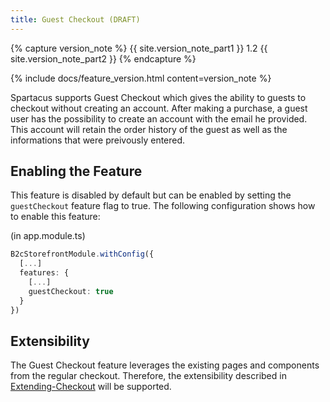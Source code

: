 ```yaml
---
title: Guest Checkout (DRAFT)
---
```


{% capture version_note %}
{{ site.version_note_part1 }} 1.2 {{ site.version_note_part2 }}
{% endcapture %}

{% include docs/feature_version.html content=version_note %}

Spartacus supports Guest Checkout which gives the ability to guests to checkout without creating an account. After making a purchase, a guest user has the possibility to create an account with the email he provided. This account will retain the order history of the guest as well as the informations that were preivously entered.

## Enabling the Feature

This feature is disabled by default but can be enabled by setting the `guestCheckout` feature flag to true. The following configuration shows how to enable this feature:

(in app.module.ts)
```ts
B2cStorefrontModule.withConfig({
  [...]
  features: {
    [...]
    guestCheckout: true
  }
})
```

## Extensibility

The Guest Checkout feature leverages the existing pages and components from the regular checkout. Therefore, the extensibility described in [Extending-Checkout](https://sap.github.io/cloud-commerce-spartacus-storefront-docs/extending-checkout/) will be supported.